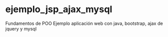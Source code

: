 # ejemplo_jsp_ajax_mysql
Fundamentos de POO Ejemplo aplicación web con java, bootstrap, ajax de jquery y mysql 
